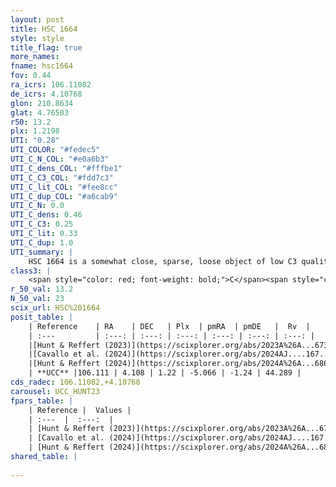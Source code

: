 ```yaml
---
layout: post
title: HSC 1664
style: style
title_flag: true
more_names: 
fname: hsc1664
fov: 0.44
ra_icrs: 106.11082
de_icrs: 4.10768
glon: 210.8634
glat: 4.76503
r50: 13.2
plx: 1.2198
UTI: "0.28"
UTI_COLOR: "#fedec5"
UTI_C_N_COL: "#e0a6b3"
UTI_C_dens_COL: "#fffbe1"
UTI_C_C3_COL: "#fdd7c3"
UTI_C_lit_COL: "#fee8cc"
UTI_C_dup_COL: "#a6cab9"
UTI_C_N: 0.0
UTI_C_dens: 0.46
UTI_C_C3: 0.25
UTI_C_lit: 0.33
UTI_C_dup: 1.0
UTI_summary: |
    HSC 1664 is a somewhat close, sparse, loose object of low C3 quality. It was recently reported in the literature.<br><br><span style="color: #99180f; font-weight: bold;">Warning: </span>contains less than 25 stars with <i>P>0.5</i> estimated.
class3: |
    <span style="color: red; font-weight: bold;">C</span><span style="color: red; font-weight: bold;">C</span>
r_50_val: 13.2
N_50_val: 23
scix_url: HSC%201664
posit_table: |
    | Reference    | RA    | DEC   | Plx  | pmRA  | pmDE   |  Rv  |
    | :---         | :---: | :---: | :---: | :---: | :---: | :---: |
    |[Hunt & Reffert (2023)](https://scixplorer.org/abs/2023A%26A...673A.114H) | 106.066 | 4.129 | 1.181 | -5.113 | -1.213 | 41.114 |
    |[Cavallo et al. (2024)](https://scixplorer.org/abs/2024AJ....167...12C) | 106.069 | 3.995 | 1.196 | -- | -- | -- |
    |[Hunt & Reffert (2024)](https://scixplorer.org/abs/2024A%26A...686A..42H) | 106.066 | 4.129 | 1.181 | -5.113 | -1.213 | 41.114 |
    | **UCC** |106.111 | 4.108 | 1.22 | -5.066 | -1.24 | 44.289 | 
cds_radec: 106.11082,+4.10768
carousel: UCC_HUNT23
fpars_table: |
    | Reference |  Values |
    | :---  |  :---:  |
    | [Hunt & Reffert (2023)](https://scixplorer.org/abs/2023A%26A...673A.114H) | `AV50=0.092, diffAV50=0.539, MOD50=9.479, logAge50=8.211` |
    | [Cavallo et al. (2024)](https://scixplorer.org/abs/2024AJ....167...12C) | `AV50=0.2, dMod50=9.71, logAge50=7.75, [Fe/H]50=-0.14` |
    | [Hunt & Reffert (2024)](https://scixplorer.org/abs/2024A%26A...686A..42H) | `MassJ=48.8457` |
shared_table: |
    
---
```

